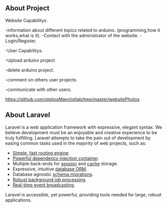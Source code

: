 ## About Project


Website Capabilitys.

-information about different topics related to arduino. (programming,how it works,what is it).
-Contact with the administrator of the website.
-Login/Register.

-User Capabilitys. 

-Upload arduino project

-delete arduino project.

-comment on others user projects.

-communicate with other users.


https://github.com/steliosMavr/iotlab/tree/master/websitePhotos

## About Laravel

Laravel is a web application framework with expressive, elegant syntax. We believe development must be an enjoyable and creative experience to be truly fulfilling. Laravel attempts to take the pain out of development by easing common tasks used in the majority of web projects, such as:

- [Simple, fast routing engine](https://laravel.com/docs/routing).
- [Powerful dependency injection container](https://laravel.com/docs/container).
- Multiple back-ends for [session](https://laravel.com/docs/session) and [cache](https://laravel.com/docs/cache) storage.
- Expressive, intuitive [database ORM](https://laravel.com/docs/eloquent).
- Database agnostic [schema migrations](https://laravel.com/docs/migrations).
- [Robust background job processing](https://laravel.com/docs/queues).
- [Real-time event broadcasting](https://laravel.com/docs/broadcasting).

Laravel is accessible, yet powerful, providing tools needed for large, robust applications.

